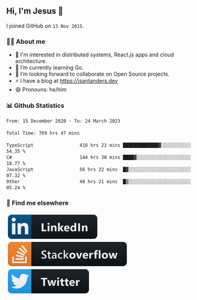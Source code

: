 ## Hi, I'm Jesus 👋

I joined GitHub on `13 Nov 2015`.

<!-- Talking about you -->

### 👨‍💻 About me

- 👦 I'm interested in distributed systems, React.js apps and cloud architecture.
- 🌱 I’m currently learning Go.
- 👯 I’m looking forward to collaborate on Open Source projects.
- ⚡️ I have a blog at <https://jsantanders.dev>
- 😄 Pronouns: he/him

### 📊 Github Statistics

<!--START_SECTION:waka-->

```text
From: 15 December 2020 - To: 24 March 2023

Total Time: 769 hrs 47 mins

TypeScript                 418 hrs 21 mins █████████████▓░░░░░░░░░░░   54.35 %
C#                         144 hrs 30 mins ████▓░░░░░░░░░░░░░░░░░░░░   18.77 %
JavaScript                 56 hrs 22 mins  █▓░░░░░░░░░░░░░░░░░░░░░░░   07.32 %
Other                      40 hrs 21 mins  █▒░░░░░░░░░░░░░░░░░░░░░░░   05.24 %
```

<!--END_SECTION:waka-->

### 📢 Find me elsewhere

<p>
  <a target="_blank" href="https://linkedin.com/in/jsantanders">
    <img src="https://github.com/jsantanders/jsantanders/blob/master/img/linkedin.svg" alt="LinkedIn" style="vertical-align:top; margin:4px">
  </a>
  
  <a target="_blank" href="https://stackoverflow.com/users/7318331/jesus-santander">
    <img src="https://github.com/jsantanders/jsantanders/blob/master/img/stackoverflow.svg" alt="StackOverflow" style="vertical-align:top; margin:4px">
  </a>
  
  <a target="_blank" href="http://twitter.com/jsantanders">
    <img src="https://github.com/jsantanders/jsantanders/blob/master/img/twitter.svg" alt="Twitter" style="vertical-align:top; margin:4px">
  </a>
</p>
